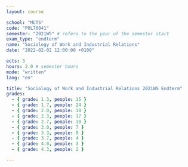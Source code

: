 ```yaml
---
layout: course

school: "MCTS"
code: "POL70041"
semester: "2021WS" # refers to the year of the semester start
exam_type: "endterm"
name: "Sociology of Work and Industrial Relations"
date: "2022-02-02 12:00:00 +0100"

ects: 3
hours: 2.0 # semester hours
mode: "written"
lang: "en"

title: "Sociology of Work and Industrial Relations 2021WS Endterm"
grades:
  - { grade: 1.3, people: 15 }
  - { grade: 1.7, people: 24 }
  - { grade: 2.0, people: 10 }
  - { grade: 2.3, people: 17 }
  - { grade: 2.7, people: 10 }
  - { grade: 3.0, people: 7 }
  - { grade: 3.3, people: 8 }
  - { grade: 3.7, people: 4 }
  - { grade: 4.0, people: 3 }
  - { grade: 4.3, people: 2 }

---
```



